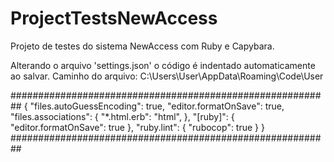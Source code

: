 # ProjectTestsNewAccess
Projeto de testes do sistema NewAccess com Ruby e Capybara.

Alterando o arquivo 'settings.json' o código é indentado automaticamente ao salvar.
Caminho do arquivo: C:\Users\User\AppData\Roaming\Code\User

##########################################################
{
    "files.autoGuessEncoding": true,
    "editor.formatOnSave": true,
    "files.associations": {
    "*.html.erb": "html",
    },
    "[ruby]": {
    "editor.formatOnSave": true
    },
    "ruby.lint": {
    "rubocop": true
    }
   }
##########################################################
